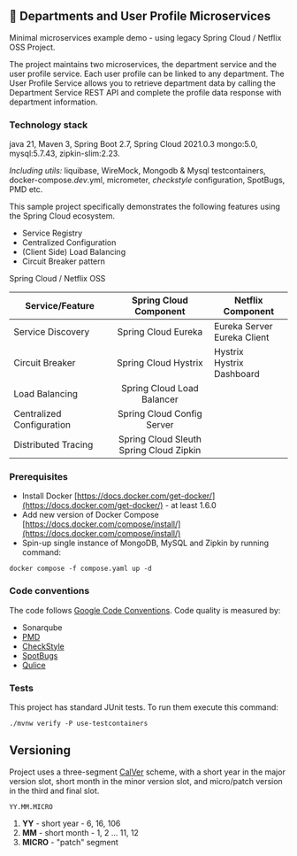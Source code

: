 ## 🚀 Departments and User Profile Microservices

Minimal microservices example demo - using legacy Spring Cloud / Netflix OSS Project.

The project maintains two microservices, the department service and the user profile service. Each user profile can be linked to any department.
The User Profile Service allows you to retrieve department data by calling the Department Service REST API and complete the profile data response
with department information.

### Technology stack

java 21, Maven 3, Spring Boot 2.7, Spring Cloud 2021.0.3
mongo:5.0, mysql:5.7.43, zipkin-slim:2.23.

_Including utils:_ liquibase, WireMock, Mongodb & Mysql testcontainers, docker-compose._dev_.yml,
micrometer, _checkstyle_ configuration, SpotBugs, PMD etc.

This sample project specifically demonstrates the following features using the Spring Cloud ecosystem.

- Service Registry
- Centralized Configuration
- (Client Side) Load Balancing
- Circuit Breaker pattern

Spring Cloud / Netflix OSS

| Service/Feature           |           Spring Cloud Component           | Netflix Component              |
| ------------------------- | :----------------------------------------: | ------------------------------ |
| Service Discovery         |            Spring Cloud Eureka             | Eureka Server<br>Eureka Client |
| Circuit Breaker           |            Spring Cloud Hystrix            | Hystrix<br>Hystrix Dashboard   |
| Load Balancing            |         Spring Cloud Load Balancer         |                                |
| Centralized Configuration |         Spring Cloud Config Server         |                                |
| Distributed Tracing       | Spring Cloud Sleuth<br>Spring Cloud Zipkin |                                |

### Prerequisites

- Install Docker [https://docs.docker.com/get-docker/](https://docs.docker.com/get-docker/) - at least 1.6.0
- Add new version of Docker Compose [https://docs.docker.com/compose/install/](https://docs.docker.com/compose/install/)
- Spin-up single instance of MongoDB, MySQL and Zipkin by running command:

```
docker compose -f compose.yaml up -d
```

### Code conventions

The code follows [Google Code Conventions](https://google.github.io/styleguide/javaguide.html). Code
quality is measured by:

- Sonarqube
- [PMD](https://pmd.github.io/)
- [CheckStyle](https://checkstyle.sourceforge.io/)
- [SpotBugs](https://spotbugs.github.io/)
- [Qulice](https://www.qulice.com/)

### Tests

This project has standard JUnit tests. To run them execute this command:

```text
./mvnw verify -P use-testcontainers
```

## Versioning

Project uses a three-segment [CalVer](https://calver.org/) scheme, with a short year in the major version slot, short month in the minor version slot, and micro/patch version in the third
and final slot.

```
YY.MM.MICRO
```

1. **YY** - short year - 6, 16, 106
1. **MM** - short month - 1, 2 ... 11, 12
1. **MICRO** - "patch" segment
